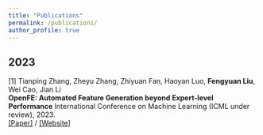```yaml
---
title: "Publications"
permalink: /publications/
author_profile: true
---
```


## 2023   

[1] Tianping Zhang, Zheyu Zhang, Zhiyuan Fan, Haoyan Luo, **Fengyuan Liu**, Wei Cao, Jian Li                 
**OpenFE: Automated Feature Generation beyond Expert-level Performance**
International Conference on Machine Learning (ICML under review), 2023.      
[\[Paper\]](https://arxiv.org/abs/2211.12507) / [\[Website\]](https://github.com/IIIS-Li-Group/OpenFE)
